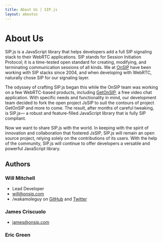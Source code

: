 ```yaml
---
title: About Us | SIP.js
layout: aboutus
---
```


# About Us

SIP.js is a JavaScript library that helps developers add a full SIP signaling stack to their WebRTC applications. SIP stands for Session Initiation Protocol; it is a time-tested open standard for creating, modifying, and terminating communication sessions of all kinds. We at [OnSIP](http://www.onsip.com) have been working with SIP stacks since 2004, and when developing with WebRTC, naturally chose SIP for our signaling layer.

The odyssey of crafting SIP.js began this while the OnSIP team was working on a few WebRTC-based products, including [GetOnSIP](http://www.getonsip.com), a free video chat application. With specific needs and functionality in mind, our development team decided to fork the open project JsSIP to suit the contours of project GetOnSIP and more to come. The result, after months of careful tweaking, is SIP.js— a robust and feature-filled JavaScript library that is fully SIP compliant. 

Now we want to share SIP.js with the world. In keeping with the spirit of innovation and collaboration that fostered JsSIP, SIP.js will remain an open source project, relying solely on the contributions of its users. With the help of the community, SIP.js will continue to offer developers a versatile and powerful JavaScript library. 


## Authors

### Will Mitchell

* Lead Developer
* <will@onsip.com>
* /wakamoleguy on [GitHub](https://github.com/wakamoleguy) and [Twitter](https://twitter.com/wakamoleguy)

### James Criscuolo

* <james@onsip.com>

### Eric Green
